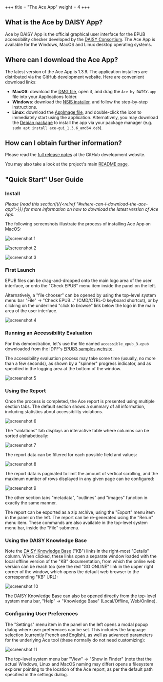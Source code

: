 +++
title = "The Ace App"
weight = 4
+++

## What is the Ace by DAISY App?

Ace by DAISY App is the official graphical user interface for the EPUB accessibility checker developed by the [DAISY Consortium](http://daisy.org). The Ace App is available for the Windows, MacOS and Linux desktop operating systems.

## Where can I download the Ace App?

The latest version of the Ace App is 1.3.6. The application installers are distributed via the GitHub development website. Here are convenient download links:

* **MacOS**: download the [DMG file](https://github.com/daisy/ace-gui/releases/download/v1.3.6/Ace.by.DAISY-1.3.6.dmg), open it, and drag the `Ace by DAISY.app` file into your Applications folder.
* **Windows**: download the [NSIS installer](https://github.com/daisy/ace-gui/releases/download/v1.3.6/Ace.by.DAISY.Setup.1.3.6.exe), and follow the step-by-step instructions.
* **Linux**: download the [AppImage file](https://github.com/daisy/ace-gui/releases/download/v1.3.6/Ace.by.DAISY-1.3.6.AppImage), and double-click the icon to immediately start using the application. Alternatively, you may download the [Debian package](https://github.com/daisy/ace-gui/releases/download/v1.3.6/ace-gui_1.3.6_amd64.deb) to install the app via your package manager (e.g. `sudo apt install ace-gui_1.3.6_amd64.deb`).

## How can I obtain further information?

Please read the [full release notes](https://github.com/daisy/ace-gui/releases/tag/v1.3.6) at the GitHub development website.

You may also take a look at the project's main [README page](https://github.com/daisy/ace-gui/blob/master/README.md).

## "Quick Start" User Guide

### Install

_Please [read this section]({{<relref "#where-can-i-download-the-ace-app">}}) for more information on how to download the latest version of Ace App._

The following screenshots illustrate the process of installing Ace App on MacOS:

![screenshot 1](https://raw.githubusercontent.com/daisy/ace-gui/master/doc/AceApp1.png)

![screenshot 2](https://raw.githubusercontent.com/daisy/ace-gui/master/doc/AceApp2.png)

![screenshot 3](https://raw.githubusercontent.com/daisy/ace-gui/master/doc/AceApp3.png)

### First Launch

EPUB files can be drag-and-dropped onto the main logo area of the user interface, or onto the "Check EPUB" menu item inside the panel on the left.

Alternatively, a "file chooser" can be opened by using the top-level system menu bar "File" -> "Check EPUB..." (CMD/CTRL-O keyboard shortcut), or by clicking on the underlined "click to browse" link below the logo in the main area of the user interface.

![screenshot 4](https://raw.githubusercontent.com/daisy/ace-gui/master/doc/AceApp4.png)

### Running an Accessibility Evaluation

For this demonstration, let's use the file named `accessible_epub_3.epub` downloaded from the IDPF's [EPUB3 samples website](http://idpf.github.io/epub3-samples/30/samples.html).

The accessibility evaluation process may take some time (usually, no more than a few seconds), as shown by a "spinner" progress indicator, and as specified in the logging area at the bottom of the window.

![screenshot 5](https://raw.githubusercontent.com/daisy/ace-gui/master/doc/AceApp5.png)

### Using the Report

Once the process is completed, the Ace report is presented using multiple section tabs. The default section shows a summary of all information, including statistics about accessibility violations.

![screenshot 6](https://raw.githubusercontent.com/daisy/ace-gui/master/doc/AceApp6.png)

The "violations" tab displays an interactive table where columns can be sorted alphabetically:

![screenshot 7](https://raw.githubusercontent.com/daisy/ace-gui/master/doc/AceApp7.png)

The report data can be filtered for each possible field and values:

![screenshot 8](https://raw.githubusercontent.com/daisy/ace-gui/master/doc/AceApp8.png)

The report data is paginated to limit the amount of vertical scrolling, and the maximum number of rows displayed in any given page can be configured:

![screenshot 9](https://raw.githubusercontent.com/daisy/ace-gui/master/doc/AceApp9.png)

The other section tabs "metadata", "outlines" and "images" function in exactly the same manner.

The report can be exported as a zip archive, using the "Export" menu item in the panel on the left. The report can be re-generated using the "Rerun" menu item. These commands are also available in the top-level system menu bar, inside the "File" submenu.

### Using the DAISY Knowledge Base

Note the [DAISY Knowledge Base](http://kb.daisy.org/publishing/docs/) ("KB") links in the right-most "Details" column. When clicked, these links open a separate window loaded with the local offline version of the "KB" documentation, from which the online web version can be reach too (see the red "GO ONLINE" link in the upper right corner of the window, which opens the default web browser to the corresponding "KB" URL):

![screenshot 10](https://raw.githubusercontent.com/daisy/ace-gui/master/doc/AceApp10.png)

The DAISY Knowledge Base can also be opened directly from the top-level system menu bar, "Help" -> "Knowledge Base" (Local/Offline, Web/Online).

### Configuring User Preferences

The "Settings" menu item in the panel on the left opens a modal popup dialog where user preferences can be set. This includes the language selection (currently French and English), as well as advanced parameters for the underlying Ace tool (these normally do not need customizing):

![screenshot 11](https://raw.githubusercontent.com/daisy/ace-gui/master/doc/AceApp11.png)

The top-level system menu bar "View" -> "Show in Finder" (note that the actual Windows, Linux and MacOS naming may differ) opens a filesystem explorer pointing to the location of the Ace report, as per the default path specified in the settings dialog.
